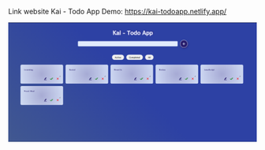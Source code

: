 Link website Kai - Todo App Demo: https://kai-todoapp.netlify.app/


![alt text](https://github.com/SquadEagle-Kai/todoapp-react-redux/blob/main/Screenshot.png?raw=true)
